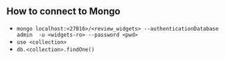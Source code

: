## How to connect to Mongo
* `mongo localhost:<27016>/<review_widgets> --authenticationDatabase admin  -u <widgets-ro> --password <pwd>`
* `use <collection>`
* `db.<collection>.findOne()`
